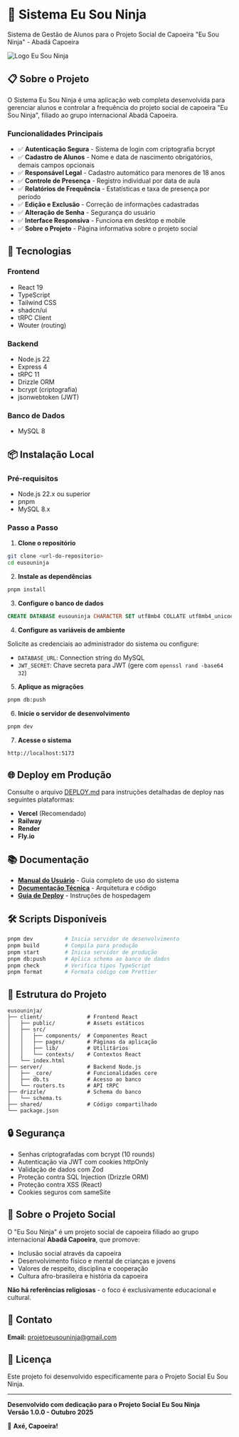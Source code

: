 # 🥋 Sistema Eu Sou Ninja

Sistema de Gestão de Alunos para o Projeto Social de Capoeira "Eu Sou Ninja" - Abadá Capoeira

![Logo Eu Sou Ninja](client/public/logo.jpg)

## 📋 Sobre o Projeto

O Sistema Eu Sou Ninja é uma aplicação web completa desenvolvida para gerenciar alunos e controlar a frequência do projeto social de capoeira "Eu Sou Ninja", filiado ao grupo internacional Abadá Capoeira.

### Funcionalidades Principais

- ✅ **Autenticação Segura** - Sistema de login com criptografia bcrypt
- ✅ **Cadastro de Alunos** - Nome e data de nascimento obrigatórios, demais campos opcionais
- ✅ **Responsável Legal** - Cadastro automático para menores de 18 anos
- ✅ **Controle de Presença** - Registro individual por data de aula
- ✅ **Relatórios de Frequência** - Estatísticas e taxa de presença por período
- ✅ **Edição e Exclusão** - Correção de informações cadastradas
- ✅ **Alteração de Senha** - Segurança do usuário
- ✅ **Interface Responsiva** - Funciona em desktop e mobile
- ✅ **Sobre o Projeto** - Página informativa sobre o projeto social

## 🚀 Tecnologias

### Frontend
- React 19
- TypeScript
- Tailwind CSS
- shadcn/ui
- tRPC Client
- Wouter (routing)

### Backend
- Node.js 22
- Express 4
- tRPC 11
- Drizzle ORM
- bcrypt (criptografia)
- jsonwebtoken (JWT)

### Banco de Dados
- MySQL 8

## 📦 Instalação Local

### Pré-requisitos

- Node.js 22.x ou superior
- pnpm
- MySQL 8.x

### Passo a Passo

1. **Clone o repositório**
```bash
git clone <url-do-repositorio>
cd eusouninja
```

2. **Instale as dependências**
```bash
pnpm install
```

3. **Configure o banco de dados**
```sql
CREATE DATABASE eusouninja CHARACTER SET utf8mb4 COLLATE utf8mb4_unicode_ci;
```

4. **Configure as variáveis de ambiente**

Solicite as credenciais ao administrador do sistema ou configure:
- `DATABASE_URL`: Connection string do MySQL
- `JWT_SECRET`: Chave secreta para JWT (gere com `openssl rand -base64 32`)

5. **Aplique as migrações**
```bash
pnpm db:push
```

6. **Inicie o servidor de desenvolvimento**
```bash
pnpm dev
```

7. **Acesse o sistema**
```
http://localhost:5173
```

## 🌐 Deploy em Produção

Consulte o arquivo [DEPLOY.md](DEPLOY.md) para instruções detalhadas de deploy nas seguintes plataformas:

- **Vercel** (Recomendado)
- **Railway**
- **Render**
- **Fly.io**

## 📚 Documentação

- **[Manual do Usuário](Manual_Usuario_EuSouNinja.md)** - Guia completo de uso do sistema
- **[Documentação Técnica](Documentacao_Tecnica_EuSouNinja.md)** - Arquitetura e código
- **[Guia de Deploy](DEPLOY.md)** - Instruções de hospedagem

## 🛠️ Scripts Disponíveis

```bash
pnpm dev          # Inicia servidor de desenvolvimento
pnpm build        # Compila para produção
pnpm start        # Inicia servidor de produção
pnpm db:push      # Aplica schema ao banco de dados
pnpm check        # Verifica tipos TypeScript
pnpm format       # Formata código com Prettier
```

## 📁 Estrutura do Projeto

```
eusouninja/
├── client/              # Frontend React
│   ├── public/          # Assets estáticos
│   ├── src/
│   │   ├── components/  # Componentes React
│   │   ├── pages/       # Páginas da aplicação
│   │   ├── lib/         # Utilitários
│   │   └── contexts/    # Contextos React
│   └── index.html
├── server/              # Backend Node.js
│   ├── _core/           # Funcionalidades core
│   ├── db.ts            # Acesso ao banco
│   └── routers.ts       # API tRPC
├── drizzle/             # Schema do banco
│   └── schema.ts
├── shared/              # Código compartilhado
└── package.json
```

## 🔒 Segurança

- Senhas criptografadas com bcrypt (10 rounds)
- Autenticação via JWT com cookies httpOnly
- Validação de dados com Zod
- Proteção contra SQL Injection (Drizzle ORM)
- Proteção contra XSS (React)
- Cookies seguros com sameSite

## 👥 Sobre o Projeto Social

O "Eu Sou Ninja" é um projeto social de capoeira filiado ao grupo internacional **Abadá Capoeira**, que promove:

- Inclusão social através da capoeira
- Desenvolvimento físico e mental de crianças e jovens
- Valores de respeito, disciplina e cooperação
- Cultura afro-brasileira e história da capoeira

**Não há referências religiosas** - o foco é exclusivamente educacional e cultural.

## 📧 Contato

**Email:** projetoeusouninja@gmail.com

## 📄 Licença

Este projeto foi desenvolvido especificamente para o Projeto Social Eu Sou Ninja.

---

**Desenvolvido com dedicação para o Projeto Social Eu Sou Ninja**  
**Versão 1.0.0 - Outubro 2025**

🥋 **Axé, Capoeira!**

